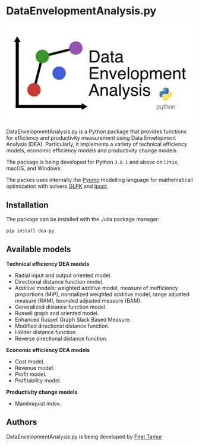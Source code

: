 # DataEnvelopmentAnalysis.py

![DataEnvelopmentAnalysis logo](assets/logo/dea-py-logo.png "DataEnvelopmentAnalysis logo")

<!-- | Documentation | Build Status      | Coverage    | Zenodo      |
|:-------------:|:-----------------:|:-----------:|:-----------:|
| [![][docs-stable-img]][docs-stable-url] [![][docs-dev-img]][docs-dev-url] |  [![][githubci-img]][githubci-url] | [![][codecov-img]][codecov-url] | [![][zenodo-img]][zenodo-url] | -->

DataEnvelopmentAnalysis.py is a Python package that provides functions for efficiency and productivity measurement using Data Envelopment Analysis (DEA). Particularly, it implements a variety of technical efficiency models, economic efficiency models and productivity change models.

The package is being developed for Python `3.8.1` and above on Linux, macOS, and Windows.

The packes uses internally the [Pyomo](https://github.com/Pyomo/pyomo) modelling language for mathematicall optimization with solvers [GLPK](http://www.gnu.org/software/glpk/) and [Ipopt](https://coin-or.github.io/Ipopt/).

## Installation

The package can be installed with the Julia package manager:
```python
pip install dea-py
```

## Available models

**Technical efficiency DEA models**

* Radial input and output oriented model.
* Directional distance function model.
* Additive models: weighted additive model, measure of inefficiency proportions (MIP), normalized weighted additive model, range adjusted measure (RAM), bounded adjusted measure (BAM).
* Generalized distance function model.
* Russell graph and oriented model.
* Enhanced Russell Graph Slack Based Measure.
* Modified directional distance function.
* Hölder distance function.
* Reverse directional distance function.

**Economic efficiency DEA models**

* Cost model.
* Revenue model.
* Profit model.
* Profitability model.

**Productivity change models**

* Mamlmquist index.

## Authors

DataEnvelopmentAnalysis.py is being developed by [Firat Tamur](https://github.com/firattamur)
